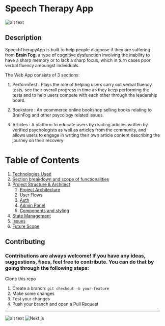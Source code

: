 # Speech Therapy App 

![alt text](https://github.com/shaznan/speech-therapy-app/blob/documentation/docs/assets/App%20into%20with%20animation.gif?raw=true)

## Description 
SpeechTherapyApp is built to help people diagnose if they are suffering from **Brain Fog**, a type of cognitive dysfunction involving the inability to have a sharp memory or to lack a sharp focus, which in turn cases poor verbal fluency amoungst individuals. 

The Web App consists of 3 sections:

1. PerformTest : Plays the role of helping users carry out verbal fluency tests, see their overall progress in time as they keep performing the tests and to help users compete with each other through the leadership board. 

2. Bookstore : An ecommerce online bookshop selling books relating to BrainFog and other psycology related issues.
 
3. Articles : A platform to educate users by reading articles written by verified psychologists as well as articles from the community, and allows users to engage in writing their own article content describing the journey on their recovery

# Table of Contents
1. [Technologies Used](docs/assets/Technologies_Used.md)
2. [Section breakdown and scope of functionalities](docs/assets/Section_breakdown.md)
3. [Project Structure & Architect](docs/assets/Project_Structure.md)
   1. [Project Architecture](#subparagraph1)
   2. [User Flows](#subparagraph1)
   3. [Auth](#fourth-examplehttpwwwfourthexamplecom)
   4. [Admin Panel](#fourth-examplehttpwwwfourthexamplecom) 
   5. [Components and styling](#third-example)
4. [State Management](#fourth-examplehttpwwwfourthexamplecom)
5. [Issues](#fourth-examplehttpwwwfourthexamplecom)
6. [Future Scope](#fourth-examplehttpwwwfourthexamplecom) 


## Contributing 
### Contributions are always welcome! If you have any ideas, suggestions, fixes, feel free to contribute. You can do that by going through the following steps:

Clone this repo 
1. Create a branch: `git checkout -b your-feature`
2. Make some changes
3. Test your changes
4. Push your branch and open a Pull Request

---

![alt text](https://img.shields.io/badge/Version-v1.1-red)
![Next js](https://img.shields.io/badge/BuiltUsing-NextJs-1abc9c.svg)

